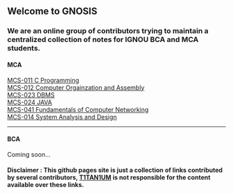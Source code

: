 <!-- Global site tag (gtag.js) - Google Analytics -->
<script async src="https://www.googletagmanager.com/gtag/js?id=UA-67145855-2"></script>
<script>
  window.dataLayer = window.dataLayer || [];
  function gtag(){dataLayer.push(arguments);}
  gtag('js', new Date());

  gtag('config', 'UA-67145855-2');
</script>
## Welcome to GNOSIS
### We are an online group of contributors trying to maintain a centralized collection of notes for IGNOU BCA and MCA students.

#### MCA
[MCS-011 C Programming](https://t1tan1um.github.io/GNOSIS/MCS011/)<br/>
[MCS-012 Computer Orgainzation and Assembly](https://t1tan1um.github.io/GNOSIS/MCS012/)<br/>
[MCS-023 DBMS](https://t1tan1um.github.io/GNOSIS/MCS023/)<br/>
[MCS-024 JAVA](https://t1tan1um.github.io/GNOSIS/MCS024/)<br/>
[MCS-041 Fundamentals of Computer Networking](https://t1tan1um.github.io/GNOSIS/MCS041/)<br/>
[MCS-014 System Analysis and Design](https://t1tan1um.github.io/GNOSIS/MCS014/)<br/>

---


#### BCA
Coming soon...

#### Disclaimer : This github pages site is just a collection of links contributed by several contributors, <a href="https://github.com/T1TAN1UM">T1TAN1UM</a> is not responsible for the content available over these links.
